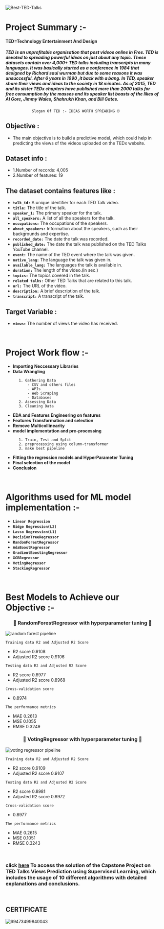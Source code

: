 
![Best-TED-Talks](https://user-images.githubusercontent.com/121340232/222876908-29b7f7fd-8e77-430c-8f05-19b1e112919b.jpg)



# **Project Summary :-**

 #### TED=Technology Entertainment And Design


##### TED is an unprofitable organisation that post videos online in Free. TED is devoted to spreading powerful ideas on just about any topic. These datasets contain over 4,000+ TED talks including transcripts in many languages. It was basically started as a conference in 1984 that designed by Richard saul wurman but due to some reasons it was unsuccesful. After 6 years in 1990 ,it back with a bang. In TED, speaker share their views and ideas to the society in 18 minutes. As of 2015, TED and its sister TEDx chapters have published more than 2000 talks for free consumption by the masses and its speaker list boasts of the likes of Al Gore, Jimmy Wales, Shahrukh Khan, and Bill Gates.



    
                Slogan Of TED :- IDEAS WORTH SPREADING ⏰



## **Objective :**
- The main objective is to build a predictive model, which could help in predicting the views of the videos uploaded on the TEDx website.

## **Dataset info :**

* 1.Number of records: 4,005
* 2.Number of features: 19

## **The dataset contains features like :**

* **`talk_id:`** A unique identifier for each TED Talk video.
* **`title:`** The title of the talk.
* **`speaker_1:`** The primary speaker for the talk.
* **`all_speakers:`** A list of all the speakers for the talk.
* **`occupations:`** The occupations of the speakers.
* **`about_speakers:`** Information about the speakers, such as their backgrounds and expertise.
* **`recorded_date:`** The date the talk was recorded.
* **`published_date:`** The date the talk was published on the TED Talks YouTube channel.
* **`event:`** The name of the TED event where the talk was given.
* **`native_lang:`** The language the talk was given in.
* **`available_lang:`** The languages the talk is available in.
* **`duration:`** The length of the video.(in sec.)
* **`topics:`** The topics covered in the talk.
* **`related talks:`** Other TED Talks that are related to this talk.
* **`url:`** The URL of the video.
* **`description:`** A brief description of the talk.
* **`transcript:`** A transcript of the talk.

## **Target Variable :**

* **`views:`** The number of views the video has received.
<br/>

# **Project Work flow :-**

- **Importing Neccessary Libraries**
- **Data Wrangling**

```
      1. Gathering Data 
          - CSV and others files 
          - APIs 
          - Web Scraping 
          - Databases 
      2. Assessing Data
      3. Cleaning Data 
```
- **EDA and Features Engineering on features**
- **Features Transformation and selection**
- **Remove Multicollinearity**
- **model implementation and pre-processing**

```
      1. Train, Test and Split
      2. preprocessing using column-transformer
      3. make best pipeline     
```
- **Fitting the regression models and HyperParameter Tuning**
- **Final selection of the model**
- **Conclusion**
<br/>


# **Algorithms used for ML model implementation :-**

* **`Linear Regression`**
* **`Ridge Regression(L2)`**
* **`Lasso Regression(L1)`**
* **`DecisionTreeRegressor`**
* **`RandomForestRegressor`**
* **`AdaBoostRegressor`**
* **`GradientBoostingRegressor`**
* **`XGBRegressor`**
* **`VotingRegressor`**
* **`StackingRegressor`**
<br/>


# **Best Models to Achieve our Objective :-**


<h3 align="center">🥇 RandomForestRegressor with hyperparameter tuning 🥇</h3>

![random forest pipeline](https://user-images.githubusercontent.com/121340232/222968115-997876e0-cc63-4127-9438-ab68873dfda4.png)

`Training data R2 and Adjusted R2 Score`
- R2 score 0.9108
- Adjusted R2 score 0.9106

`Testing data R2 and Adjusted R2 Score`
- R2 score 0.8977
- Adjusted R2 score 0.8968

`Cross-validation score`
- 0.8974

`The performance metrics`
- MAE 0.2613
- MSE 0.1055
- RMSE 0.3249


<h3 align="center">🥈 VotingRegressor with hyperparameter tuning 🥈</h3>

![voting regressor pipeline](https://user-images.githubusercontent.com/121340232/222968529-96114d90-388a-419e-a835-df3d4f2dcb61.png)

`Training data R2 and Adjusted R2 Score`
- R2 score 0.9109
- Adjusted R2 score 0.9107

`Testing data R2 and Adjusted R2 Score`
- R2 score 0.8981
- Adjusted R2 score 0.8972

`Cross-validation score`
- 0.8977

`The performance metrics`
- MAE 0.2615
- MSE 0.1051
- RMSE 0.3243
<br/>


### **click [here](https://github.com/SarangGami/TED-Talks-Views-Prediction-Supervised-learning/blob/main/TED_Talks_Views_Prediction_Supervised_learning_project.ipynb) To access the solution of the Capstone Project on TED Talks Views Prediction using Supervised Learning, which includes the usage of 10 different algorithms with detailed explanations and conclusions.**
</br>


## **CERTIFICATE**

![69473499840043](https://user-images.githubusercontent.com/121340232/224471050-ecf14b70-21d4-4407-bdf7-ac6a7511d747.png)
